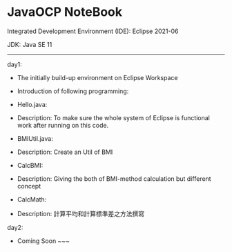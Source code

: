# JavaOCP NoteBook
Integrated Development Environment (IDE): Eclipse 2021-06

JDK: Java SE 11

------------------------------------------------------------------------------
day1:
- The initially build-up environment on Eclipse Workspace
- Introduction of following programming:
- Hello.java:
- Description: To make sure the whole system of Eclipse is functional work after running on this code.

- BMIUtil.java:
- Description: Create an Util of BMI

- CalcBMI:
- Description: Giving the both of BMI-method calculation but different concept

- CalcMath:
- Description: 計算平均和計算標準差之方法撰寫

day2: 
- Coming Soon ~~~
